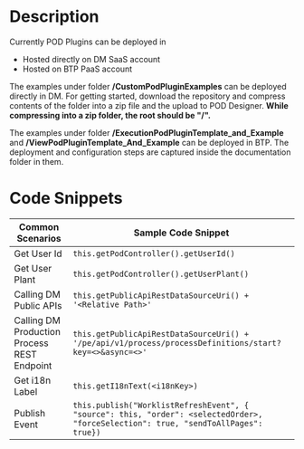 # Description

Currently POD Plugins can be deployed in 
* Hosted directly on DM SaaS account
* Hosted on BTP PaaS account

The examples under folder **/CustomPodPluginExamples** can be deployed directly in DM. For getting started, download the repository and compress contents of the folder into a zip file and the upload to POD Designer. **While compressing into a zip folder, the root should be "/".**
 


The examples under folder **/ExecutionPodPluginTemplate_and_Example** and **/ViewPodPluginTemplate_And_Example** can be deployed in BTP. The deployment and configuration steps are captured inside the documentation folder in them. 


# Code Snippets


Common Scenarios  | Sample Code Snippet 
----------------- | --------------------
Get User Id | ` this.getPodController().getUserId() `
Get User Plant |  ` this.getPodController().getUserPlant() ` 
Calling DM Public APIs | ` this.getPublicApiRestDataSourceUri() + '<Relative Path>' ` 
Calling DM Production Process REST Endpoint | ` this.getPublicApiRestDataSourceUri() + '/pe/api/v1/process/processDefinitions/start?key=<>&async=<>' `
Get i18n Label | ` this.getI18nText(<i18nKey>) `
Publish Event | ` this.publish("WorklistRefreshEvent", { "source": this, "order": <selectedOrder>, "forceSelection": true, "sendToAllPages": true}) `


